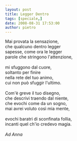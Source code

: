 ```yaml
---
layout: post
title: Legger Dentro
tags: [speciale,]
date: 2008-08-31 17:53:00
author: pietro
---
```

Mai provata la sensazione,<br/>che qualcuno dentro legger<br/>sapesse, come ora le legger<br/>parole che stringono l'attenzione,<br/><br/>mi sfuggono dal cuore,<br/>soltanto per finire<br/>nella rete del tuo animo,<br/>cui non può sfuggir l'ultimo.<br/><br/>Com'è greve il tuo disegno,<br/>che descrivi traendo dal niente,<br/>che evochi come da un sogno,<br/>mai avrei voluto così mia mente,<br/><br/>evochi baratri di sconfinata follia,<br/>incanti quel ch'io credevo magia.<br/><br/><span style="font-style: italic">Ad Anna</span>
